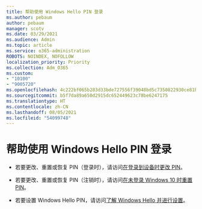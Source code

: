 ```yaml
---
title: 帮助使用 Windows Hello PIN 登录
ms.author: pebaum
author: pebaum
manager: scotv
ms.date: 03/29/2021
ms.audience: Admin
ms.topic: article
ms.service: o365-administration
ROBOTS: NOINDEX, NOFOLLOW
localization_priority: Priority
ms.collection: Adm_O365
ms.custom:
- "10100"
- "9005720"
ms.openlocfilehash: 4c222bf065b283d33bde727556f39048bd5c7350822930ce81b986a12d22004e
ms.sourcegitcommit: b5f7da89a650d2915dc652449623c78be6247175
ms.translationtype: HT
ms.contentlocale: zh-CN
ms.lasthandoff: 08/05/2021
ms.locfileid: "54099748"
---
```

# <a name="help-signing-in-with-windows-hello-pin"></a>帮助使用 Windows Hello PIN 登录

- 若要更改、重置或恢复 PIN（登录时），请访问[在登录到设备时更改 PIN](https://support.microsoft.com/windows/change-your-pin-when-you-re-already-signed-in-to-your-device-0bd2ab85-b0df-c775-7aef-1324f2114b19)。

- 若要更改、重置或恢复 PIN（注销时），请访问[在未登录 Windows 10 时重置 PIN](https://support.microsoft.com/windows/reset-your-pin-when-you-aren-t-signed-in-to-windows-10-a386c519-3ab2-b873-1e9b-bb228a98b904)。

- 若要设置 Windows Hello PIN，请访问[了解 Windows Hello 并进行设置](https://support.microsoft.com/windows/learn-about-windows-hello-and-set-it-up-dae28983-8242-bb2a-d3d1-87c9d265a5f0)。